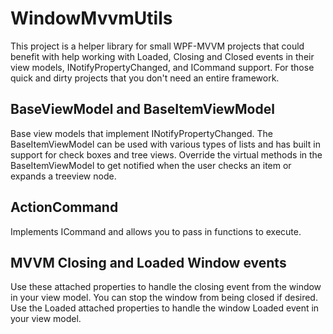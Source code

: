 # WindowMvvmUtils
This project is a helper library for small WPF-MVVM projects that could benefit with help working with Loaded, Closing and Closed events in their view models, INotifyPropertyChanged, and ICommand support. For those quick and dirty projects that you don't need an entire framework.

## BaseViewModel and BaseItemViewModel
Base view models that implement INotifyPropertyChanged. The BaseItemViewModel can be used with various types of lists and has built in support for check boxes and tree views. Override the virtual methods in the BaseItemViewModel to get notified when the user checks an item or expands a treeview node.

## ActionCommand
Implements ICommand and allows you to pass in functions to execute.

## MVVM Closing and Loaded Window events
Use these attached properties to handle the closing event from the window in your view model. You can stop the window from being closed if desired. Use the Loaded attached properties to handle the window Loaded event in your view model.
